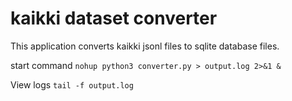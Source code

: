 # kaikki dataset converter
This application converts kaikki jsonl files to sqlite database files.

start command
`nohup python3 converter.py > output.log 2>&1 &`

View logs
`tail -f output.log`